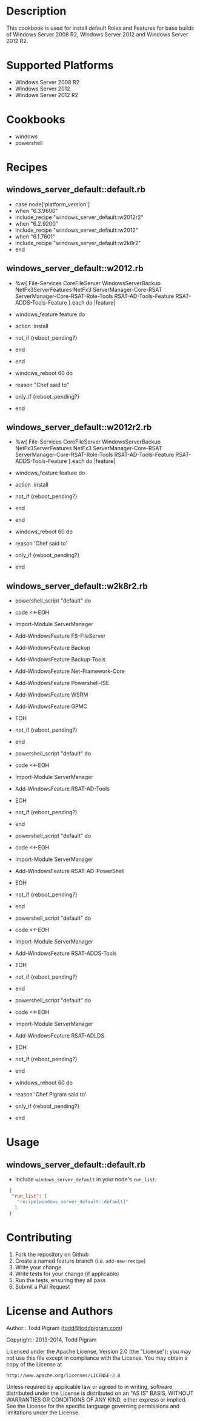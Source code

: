 Description
===========
This cookbook is used for install default Roles and Features for base builds of Windows Server 2008 R2, Windows Server 2012 and Windows Server 2012 R2.


Supported Platforms
===================

* Windows Server 2008 R2
* Windows Server 2012
* Windows Server 2012 R2


Cookbooks
=========

* windows
* powershell

Recipes
=======

windows_server_default::default.rb
----------------------------------
* case node['platform_version']
* when "6.3.9600"
*   include_recipe "windows_server_default::w2012r2"
* when "6.2.9200"
*   include_recipe "windows_server_default::w2012"
* when "6.1.7601"
*   include_recipe "windows_server_default::w2k8r2"
* end

windows_server_default::w2012.rb
--------------------------------
* %w{ File-Services CoreFileServer  WindowsServerBackup NetFx3ServerFeatures NetFx3 ServerManager-Core-RSAT ServerManager-Core-RSAT-Role-Tools  RSAT-AD-Tools-Feature RSAT-ADDS-Tools-Feature }.each do |feature|
*  windows_feature feature do
*    action :install
*    not_if {reboot_pending?}
*  end
* end

* windows_reboot 60 do
*   reason "Chef said to"
*   only_if {reboot_pending?}
* end

windows_server_default::w2012r2.rb
----------------------------------
* %w{ File-Services CoreFileServer  WindowsServerBackup NetFx3ServerFeatures NetFx3 ServerManager-Core-RSAT ServerManager-Core-RSAT-Role-Tools RSAT-AD-Tools-Feature RSAT-ADDS-Tools-Feature }.each do |feature|
*  windows_feature feature do
*    action :install
*    not_if {reboot_pending?}
*  end
* end


* windows_reboot 60 do
*   reason 'Chef said to'
*   only_if {reboot_pending?}
* end

windows_server_default::w2k8r2.rb
---------------------------------
* powershell_script "default" do
*   code <<-EOH
*   Import-Module ServerManager
*   Add-WindowsFeature FS-FileServer
*   Add-WindowsFeature Backup
*   Add-WindowsFeature Backup-Tools
*   Add-WindowsFeature Net-Framework-Core
*   Add-WindowsFeature Powershell-ISE
*   Add-WindowsFeature WSRM
*   Add-WindowsFeature GPMC
*   EOH
*   not_if {reboot_pending?}
* end

* powershell_script "default" do
*   code <<-EOH
*   Import-Module ServerManager
*   Add-WindowsFeature RSAT-AD-Tools
*   EOH
*   not_if {reboot_pending?}
* end

* powershell_script "default" do
*   code <<-EOH
*   Import-Module ServerManager
*   Add-WindowsFeature RSAT-AD-PowerShell
*   EOH
*   not_if {reboot_pending?}
* end

* powershell_script "default" do
*   code <<-EOH
*   Import-Module ServerManager
*   Add-WindowsFeature RSAT-ADDS-Tools
*   EOH
*   not_if {reboot_pending?}
* end

* powershell_script "default" do
*   code <<-EOH
*   Import-Module ServerManager
*   Add-WindowsFeature RSAT-ADLDS
*   EOH
*   not_if {reboot_pending?}
* end

* windows_reboot 60 do
*   reason 'Chef Pigram said to'
*   only_if {reboot_pending?}
* end

Usage
=====

windows_server_default::default.rb
----------------------------------

* Include `windows_server_default` in your node's `run_list`:

```json
 {
  "run_list": [
    "recipe[windows_server_default::default]"
   ]
 }
 ```

  Contributing
=============

1. Fork the repository on Github
2. Create a named feature branch (i.e. `add-new-recipe`)
3. Write your change
4. Write tests for your change (if applicable)
5. Run the tests, ensuring they all pass
6. Submit a Pull Request

License and Authors
===================

Author:: Todd Pigram (<todd@toddpigram.com>)

Copyright:: 2013-2014, Todd Pigram

Licensed under the Apache License, Version 2.0 (the "License");
you may not use this file except in compliance with the License.
You may obtain a copy of the License at

    http://www.apache.org/licenses/LICENSE-2.0

Unless required by applicable law or agreed to in writing, software
distributed under the License is distributed on an "AS IS" BASIS,
WITHOUT WARRANTIES OR CONDITIONS OF ANY KIND, either express or implied.
See the License for the specific language governing permissions and
limitations under the License.

